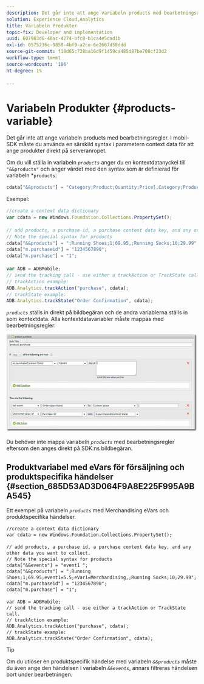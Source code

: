 ```yaml
---
description: Det går inte att ange variabeln products med bearbetningsregler. I mobil-SDK måste du använda en särskild syntax i parametern context data för att ange produkter direkt på serveranropet.
solution: Experience Cloud,Analytics
title: Variabeln Produkter
topic-fix: Developer and implementation
uuid: 607983d6-48ac-4274-bfc8-b1ca4e5dad1b
exl-id: 0575236c-9858-4bf9-a2ce-6e2667d58ddd
source-git-commit: f18d65c738ba16d9f1459ca485d87be708cf23d2
workflow-type: tm+mt
source-wordcount: '186'
ht-degree: 1%

---
```


# Variabeln Produkter {#products-variable}

Det går inte att ange variabeln products med bearbetningsregler. I mobil-SDK måste du använda en särskild syntax i parametern context data för att ange produkter direkt på serveranropet.

Om du vill ställa in variabeln *`products`* anger du en kontextdatanyckel till `"&&products"` och anger värdet med den syntax som är definierad för variabeln *`products`:

```js
cdata["&&products"] = "Category;Product;Quantity;Price[,Category;Product;Quantity;Price]";
```

Exempel:

```js
//create a context data dictionary 
var cdata = new Windows.Foundation.Collections.PropertySet(); 
 
// add products, a purchase id, a purchase context data key, and any other data you want to collect. 
// Note the special syntax for products 
cdata["&&products"] = ";Running Shoes;1;69.95,;Running Socks;10;29.99"; 
cdata["m.purchaseid"] = "1234567890"; 
cdata["m.purchase"] = "1"; 
 
var ADB = ADBMobile; 
// send the tracking call - use either a trackAction or TrackState call. 
// trackAction example: 
ADB.Analytics.trackAction("purchase", cdata); 
// trackState example: 
ADB.Analytics.trackState("Order Confirmation", cdata);
```

*`products`* ställs in direkt på bildbegäran och de andra variablerna ställs in som kontextdata. Alla kontextdatavariabler måste mappas med bearbetningsregler:

![](assets/products-procrules.png)

Du behöver inte mappa variabeln *`products`* med bearbetningsregler eftersom den anges direkt på SDK:ns bildbegäran.

## Produktvariabel med eVars för försäljning och produktspecifika händelser {#section_685D53AD3D064F9A8E225F995A9BA545}

Ett exempel på variabeln *`products`* med Merchandising eVars och produktspecifika händelser.

```
//create a context data dictionary 
var cdata = new Windows.Foundation.Collections.PropertySet(); 
  
// add products, a purchase id, a purchase context data key, and any other data you want to collect. 
// Note the special syntax for products 
cdata["&&events"] = "event1 "; 
cdata["&&products"] = ";Running Shoes;1;69.95;event1=5.5;eVar1=Merchandising,;Running Socks;10;29.99"; 
cdata["m.purchaseid"] = "1234567890"; 
cdata["m.purchase"] = "1"; 
  
var ADB = ADBMobile; 
// send the tracking call - use either a trackAction or TrackState call. 
// trackAction example: 
ADB.Analytics.trackAction("purchase", cdata); 
// trackState example: 
ADB.Analytics.trackState("Order Confirmation", cdata);
```

>[!TIP]
>
>Om du utlöser en produktspecifik händelse med variabeln *`&&products`* måste du även ange den händelsen i variabeln *`&&events`*, annars filtreras händelsen bort under bearbetningen.
